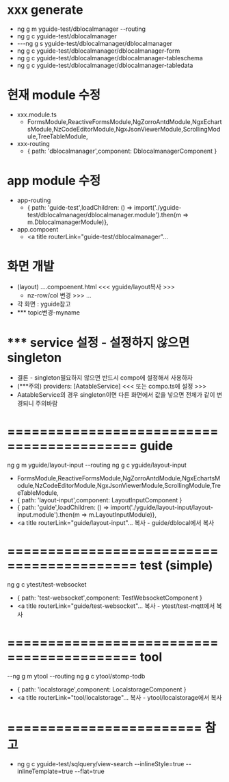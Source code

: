 # xxx generate
- ng g m yguide-test/dblocalmanager --routing
- ng g c yguide-test/dblocalmanager
- ---ng g s yguide-test/dblocalmanager/dblocalmanager
- ng g c yguide-test/dblocalmanager/dblocalmanager-form
- ng g c yguide-test/dblocalmanager/dblocalmanager-tableschema
- ng g c yguide-test/dblocalmanager/dblocalmanager-tabledata
# 현재 module 수정
- xxx.module.ts	
  - FormsModule,ReactiveFormsModule,NgZorroAntdModule,NgxEchartsModule,NzCodeEditorModule,NgxJsonViewerModule,ScrollingModule,TreeTableModule,
- xxx-routing
  - { path: 'dblocalmanager',component: DblocalmanagerComponent }
# app module 수정
- app-routing
  - { path: 'guide-test',loadChildren: () => import('./yguide-test/dblocalmanager/dblocalmanager.module').then(m => m.DblocalmanagerModule)},
- app.compoent
  - <a title routerLink="guide-test/dblocalmanager"...
# 화면 개발
- (layout) ....compoenent.html <<< yguide/layout복사 >>>
  -	nz-row/col 변경 >>> <app-dblocalmanager-form></app-dblocalmanager-form> ...
- 각 화면 : yguide참고
- *** topic변경-myname
# *** service 설정 - 설정하지 않으면 singleton
- 결론 - singleton필요하지 않으면 반드시 compo에 설정해서 사용하자
- (***주의) providers: [AatableService] <<< 또는 compo.ts에 설정 >>>
- AatableService의 경우 singleton이면 다른 화면에서 값을 넣으면 전체가 같이 변경되니 주의바람


# ========================================== guide
ng g m yguide/layout-input --routing
ng g c yguide/layout-input
  - FormsModule,ReactiveFormsModule,NgZorroAntdModule,NgxEchartsModule,NzCodeEditorModule,NgxJsonViewerModule,ScrollingModule,TreeTableModule,
  - { path: 'layout-input',component: LayoutInputComponent }
  - { path: 'guide',loadChildren: () => import('./yguide/layout-input/layout-input.module').then(m => m.LayoutInputModule)},
  - <a title routerLink="guide/layout-input"...
복사 - guide/dblocal에서 복사


# ========================================== test (simple)
ng g c ytest/test-websocket
  - { path: 'test-websocket',component: TestWebsocketComponent }
  - <a title routerLink="guide/test-websocket"...
복사 - ytest/test-mqtt에서 복사

# ========================================== tool
--ng g m ytool --routing
ng g c ytool/stomp-todb
  - { path: 'localstorage',component: LocalstorageComponent }
  - <a title routerLink="tool/localstorage"...
복사 - ytool/localstorage에서 복사




# ======================== 참고
- ng g c yguide-test/sqlquery/view-search --inlineStyle=true --inlineTemplate=true --flat=true



